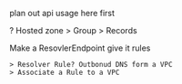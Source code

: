 plan out api usage here first

? Hosted zone > Group > Records

Make a ResovlerEndpoint give it rules

```
> Resolver Rule? Outbonud DNS form a VPC
> Associate a Rule to a VPC
```
